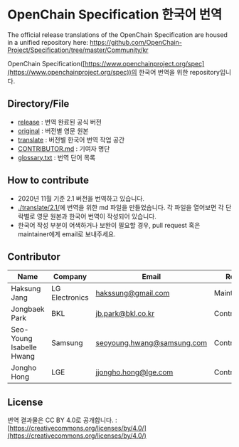 
# OpenChain Specification 한국어 번역

The official release translations of the OpenChain Specification are housed in a unified repository here: https://github.com/OpenChain-Project/Specification/tree/master/Community/kr

OpenChain Specification([https://www.openchainproject.org/spec](https://www.openchainproject.org/spec))의 한국어 번역을 위한 repository입니다. 

## Directory/File 
* [release](./release) : 번역 완료된 공식 버전
* [original](./original) : 버전별 영문 원본
* [translate](./translate) : 버전별 한국어 번역 작업 공간
* [CONTRIBUTOR.md](./CONTRIBUTORS.md) : 기여자 명단
* [glossary.txt](./glossary.txt) : 번역 단어 목록

## How to contribute
* 2020년 11월 기준 2.1 버전을 번역하고 있습니다. 
* [./translate/2.1/](translate/2.1)에 번역을 위한 md 파일을 만들었습니다. 각 파일을 열어보면 각 단락별로 영문 원본과 한국어 번역이 작성되어 있습니다. 
* 한국어 작성 부분이 어색하거나 보완이 필요할 경우, pull request 혹은 maintainer에게 email로 보내주세요.

## Contributor
| Name | Company | Email | Role
|--|--|--|--|
| Haksung Jang | LG Electronics | hakssung@gmail.com | Maintainer |
| Jongbaek Park | BKL | jb.park@bkl.co.kr | Contributor |
| Seo-Young Isabelle Hwang | Samsung | seoyoung.hwang@samsung.com | Contributor |
| Jongho Hong | LGE | jjongho.hong@lge.com | Contributor |

## License
번역 결과물은 CC BY 4.0로 공개합니다. : [https://creativecommons.org/licenses/by/4.0/](https://creativecommons.org/licenses/by/4.0/)
